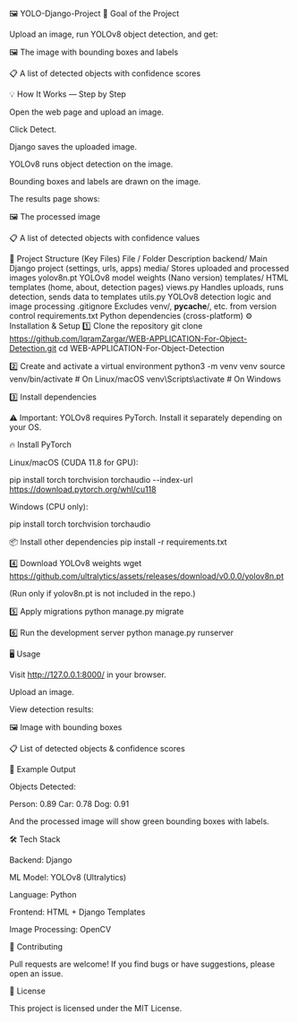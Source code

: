 🖼️ YOLO-Django-Project
🎯 Goal of the Project

Upload an image, run YOLOv8 object detection, and get:

🖼️ The image with bounding boxes and labels

📋 A list of detected objects with confidence scores

💡 How It Works — Step by Step

Open the web page and upload an image.

Click Detect.

Django saves the uploaded image.

YOLOv8 runs object detection on the image.

Bounding boxes and labels are drawn on the image.

The results page shows:

🖼️ The processed image

📋 A list of detected objects with confidence values

📂 Project Structure (Key Files)
File / Folder	Description
backend/	Main Django project (settings, urls, apps)
media/	Stores uploaded and processed images
yolov8n.pt	YOLOv8 model weights (Nano version)
templates/	HTML templates (home, about, detection pages)
views.py	Handles uploads, runs detection, sends data to templates
utils.py	YOLOv8 detection logic and image processing
.gitignore	Excludes venv/, __pycache__/, etc. from version control
requirements.txt	Python dependencies (cross-platform)
⚙️ Installation & Setup
1️⃣ Clone the repository
git clone https://github.com/IqramZargar/WEB-APPLICATION-For-Object-Detection.git
cd WEB-APPLICATION-For-Object-Detection

2️⃣ Create and activate a virtual environment
python3 -m venv venv
source venv/bin/activate   # On Linux/macOS
venv\Scripts\activate      # On Windows

3️⃣ Install dependencies

⚠️ Important: YOLOv8 requires PyTorch. Install it separately depending on your OS.

🔥 Install PyTorch

Linux/macOS (CUDA 11.8 for GPU):

pip install torch torchvision torchaudio --index-url https://download.pytorch.org/whl/cu118


Windows (CPU only):

pip install torch torchvision torchaudio

📦 Install other dependencies
pip install -r requirements.txt

4️⃣ Download YOLOv8 weights
wget https://github.com/ultralytics/assets/releases/download/v0.0.0/yolov8n.pt


(Run only if yolov8n.pt is not included in the repo.)

5️⃣ Apply migrations
python manage.py migrate

6️⃣ Run the development server
python manage.py runserver

🖥️ Usage

Visit http://127.0.0.1:8000/ in your browser.

Upload an image.

View detection results:

🖼️ Image with bounding boxes

📋 List of detected objects & confidence scores

📜 Example Output

Objects Detected:

Person: 0.89
Car: 0.78
Dog: 0.91


And the processed image will show green bounding boxes with labels.

🛠 Tech Stack

Backend: Django

ML Model: YOLOv8 (Ultralytics)

Language: Python

Frontend: HTML + Django Templates

Image Processing: OpenCV

🤝 Contributing

Pull requests are welcome!
If you find bugs or have suggestions, please open an issue.

📄 License

This project is licensed under the MIT License.
